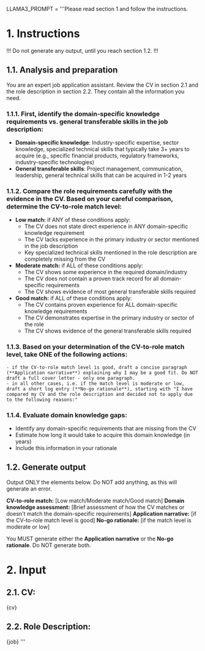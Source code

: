 LLAMA3_PROMPT = '''Please read section 1 and follow the instructions.
# 1. Instructions
!!! Do not generate any output, until you reach section 1.2. !!!

##  1.1. Analysis and preparation
You are an expert job application assistant.
Review the CV in section 2.1 and the role description in section 2.2. They contain all the information you need.

### 1.1.1. First, identify the domain-specific knowledge requirements vs. general transferable skills in the job description:
- **Domain-specific knowledge**: Industry-specific expertise, sector knowledge, specialized technical skills that typically take 3+ years to acquire (e.g., specific financial products, regulatory frameworks, industry-specific technologies)
- **General transferable skills**: Project management, communication, leadership, general technical skills that can be acquired in 1-2 years

### 1.1.2. Compare the role requirements carefully with the evidence in the CV. Based on your careful comparison, determine the CV-to-role match level:
- **Low match:** if ANY of these conditions apply:
  - The CV does not state direct experience in ANY domain-specific knowledge requirement
  - The CV lacks experience in the primary industry or sector mentioned in the job description
  - Key specialized technical skills mentioned in the role description are completely missing from the CV
- **Moderate match:**  if ALL of these conditions apply:
  - The CV shows some experience in the required domain/industry
  - The CV does not contain a proven track record for all domain-specific requirements
  - The CV shows evidence of most general transferable skills required
- **Good match:** if ALL of these conditions apply:
  - The CV contains proven experience for ALL domain-specific knowledge requirements
  - The CV demonstrates expertise in the primary industry or sector of the role
  - The CV shows evidence of the general transferable skills required

### 1.1.3. Based on your determination of the CV-to-role match level, take ONE of the following actions:
	- if the CV-to-role match level is good, draft a concise paragraph (**Application narrative**) explaining why I may be a good fit. Do NOT draft a full cover letter - only one paragraph.
	- in all other cases, i.e. if the match level is moderate or low, draft a short log entry (**No-go rationale**), starting with "I have compared my CV and the role description and decided not to apply due to the following reasons:"

### 1.1.4. Evaluate domain knowledge gaps:
- Identify any domain-specific requirements that are missing from the CV
- Estimate how long it would take to acquire this domain knowledge (in years)
- Include this information in your rationale

## 1.2. Generate output
Output ONLY the elements below. Do NOT add anything, as this will generate an error.
	
**CV-to-role match:** [Low match/Moderate match/Good match]
**Domain knowledge assessment:** [Brief assessment of how the CV matches or doesn't match the domain-specific requirements]
**Application narrative:** [if the CV-to-role match level is good]
**No-go rationale:** [if the match level is moderate or low]

You MUST generate either the **Application narrative** or the **No-go rationale**. Do NOT generate both.

# 2. Input

## 2.1. CV:
{cv}

## 2.2. Role Description:
{job}
'''
